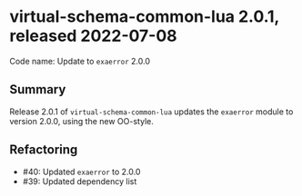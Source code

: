 # virtual-schema-common-lua 2.0.1, released 2022-07-08
 
Code name: Update to `exaerror` 2.0.0
 
## Summary

Release 2.0.1 of `virtual-schema-common-lua` updates the `exaerror` module to version 2.0.0, using the new OO-style.

## Refactoring

* #40: Updated `exaerror` to 2.0.0
* #39: Updated dependency list
